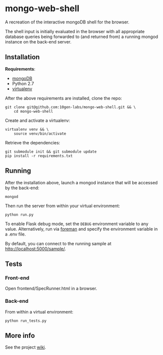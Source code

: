 mongo-web-shell
===============
A recreation of the interactive mongoDB shell for the browser.

The shell input is initially evaluated in the browser with all appropriate
database queries being forwarded to (and returned from) a running mongod
instance on the back-end server.

Installation
------------
__Requirements__:

* [mongoDB][mongoDB install]
* Python 2.7
* [virtualenv][]

After the above requirements are installed, clone the repo:

    git clone git@github.com:10gen-labs/mongo-web-shell.git && \
        cd mongo-web-shell

Create and activate a virtualenv:

    virtualenv venv && \
        source venv/bin/activate

Retrieve the dependencies:

    git submodule init && git submodule update
    pip install -r requirements.txt

Running
-------
After the installation above, launch a mongod instance that will be accessed by
the back-end:

    mongod

Then run the server from within your virtual environment:

    python run.py

To enable Flask debug mode, set the `DEBUG` environment variable to any value.
Alternatively, run via [foreman][] and specify the environment variable in a
.env file.

By default, you can connect to the running sample at
<http://localhost:5000/sample/>.

Tests
-----
### Front-end
Open frontend/SpecRunner.html in a browser.

### Back-end
From within a virtual environment:

    python run_tests.py

More info
---------
See the project [wiki][].

[foreman]: http://ddollar.github.io/foreman/
[mongoDB install]: http://docs.mongodb.org/manual/installation/
[virtualenv]: http://www.virtualenv.org/en/latest/
[wiki]: https://github.com/10gen-labs/mongo-web-shell/wiki
